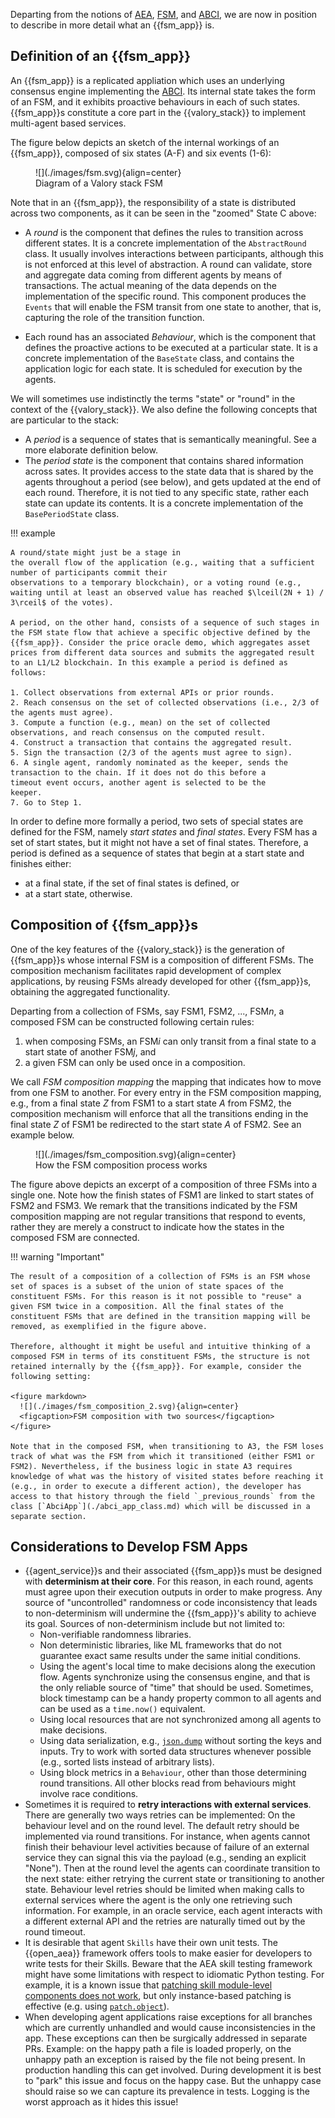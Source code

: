 
Departing from the notions of [AEA](./aea.md), [FSM](./fsm.md), and [ABCI](./abci.md), we are now in position to describe in more detail what an {{fsm_app}} is.


## Definition of an {{fsm_app}}
An {{fsm_app}} is a replicated appliation which uses
an underlying consensus engine implementing the [ABCI](./abci.md).
Its internal state takes the form of an FSM, and it exhibits proactive behaviours in each of such states.
{{fsm_app}}s constitute a core part in the {{valory_stack}} to implement multi-agent based services.

The figure below depicts an sketch of the internal workings of an {{fsm_app}}, composed of six states (A-F) and six events (1-6):

<figure markdown>
  ![](./images/fsm.svg){align=center}
  <figcaption>Diagram of a Valory stack FSM</figcaption>
</figure>

Note that in an {{fsm_app}}, the responsibility of a state is distributed across two components, as it can be seen in the "zoomed" State C above:

- A _round_ is the component that defines the rules to transition across different
  states. It is a concrete implementation of the `AbstractRound` class. It usually involves
  interactions between participants, although this is not enforced
  at this level of abstraction. A round can validate, store and aggregate data
  coming from different agents by means of transactions. The actual meaning of
  the data depends on the implementation of the specific round. This component
  produces the `Events` that will enable the FSM transit from one state to another, that is, capturing the role of the transition function.

- Each round has an associated _Behaviour_, which is the component that defines the proactive actions to be executed at
  a particular state. It is a concrete implementation of the `BaseState` class, and contains the application logic for each state. It is scheduled for
  execution by the agents.

We will sometimes use indistinctly the terms "state" or "round" in the context of the {{valory_stack}}.  We also define the following concepts that are particular to the stack:

- A _period_ is a sequence of states that is semantically meaningful. See a more elaborate definition below.
- The _period state_ is the component that contains shared information
  across sates. It provides access to the state data that is shared by the agents throughout a period (see below), and gets updated at the end of each round. Therefore, it is not tied to any specific state, rather each state can update its contents. It is a concrete implementation of the `BasePeriodState` class.



!!! example

    A round/state might just be a stage in
    the overall flow of the application (e.g., waiting that a sufficient number of participants commit their
    observations to a temporary blockchain), or a voting round (e.g.,
    waiting until at least an observed value has reached $\lceil(2N + 1) / 3\rceil$ of the votes).

    A period, on the other hand, consists of a sequence of such stages in the FSM state flow that achieve a specific objective defined by the {{fsm_app}}. Consider the price oracle demo, which aggregates asset prices from different data sources and submits the aggregated result to an L1/L2 blockchain. In this example a period is defined as follows:

    1. Collect observations from external APIs or prior rounds.
    2. Reach consensus on the set of collected observations (i.e., 2/3 of the agents must agree).
    3. Compute a function (e.g., mean) on the set of collected observations, and reach consensus on the computed result.
    4. Construct a transaction that contains the aggregated result.
    5. Sign the transaction (2/3 of the agents must agree to sign).
    6. A single agent, randomly nominated as the keeper, sends the transaction to the chain. If it does not do this before a
    timeout event occurs, another agent is selected to be the
    keeper.
    7. Go to Step 1.



In order to define more formally a period, two sets of special states are defined for the FSM, namely _start states_ and _final states_. Every FSM has a set of start states, but it might not have a set of final states. Therefore, a period is defined as a sequence of states that begin at a start state and finishes either:

  - at a final state, if the set of final states is defined, or
  - at a start state, otherwise.

## Composition of {{fsm_app}}s
One of the key features of the {{valory_stack}} is the generation of {{fsm_app}}s whose internal FSM is a composition of different FSMs. The composition mechanism facilitates
rapid development of complex applications, by reusing FSMs already developed for other {{fsm_app}}s, obtaining the aggregated functionality.

Departing from a collection of FSMs, say FSM1, FSM2, ..., FSM$n$, a composed FSM can be constructed following certain rules:

1. when composing FSMs, an FSM$i$ can only transit from a final state to a start state of another FSM$j$, and
2. a given FSM can only be used once in a composition.

We call _FSM composition mapping_ the mapping that indicates how to move from one FSM to another.
For every entry in the FSM composition mapping, e.g., from a final state $Z$ from FSM1 to a start state $A$ from FSM2, the composition mechanism will enforce that all the transitions ending in the final state $Z$ of FSM1 be redirected to the start state $A$ of FSM2. See an example below.

<figure markdown>
  ![](./images/fsm_composition.svg){align=center}
  <figcaption>How the FSM composition process works</figcaption>
</figure>

The figure above depicts an excerpt of a composition of three FSMs into a single one. Note how the finish states of FSM1 are linked to start states of FSM2 and FSM3. We remark that the transitions indicated by the FSM composition mapping are not regular transitions that respond to events, rather they are merely a construct to indicate how the states in the composed FSM are connected.

!!! warning "Important"

    The result of a composition of a collection of FSMs is an FSM whose set of spaces is a subset of the union of state spaces of the constituent FSMs. For this reason is it not possible to "reuse" a given FSM twice in a composition. All the final states of the constituent FSMs that are defined in the transition mapping will be removed, as exemplified in the figure above.

    Therefore, althought it might be useful and intuitive thinking of a composed FSM in terms of its constituent FSMs, the structure is not retained internally by the {{fsm_app}}. For example, consider the following setting:

    <figure markdown>
      ![](./images/fsm_composition_2.svg){align=center}
      <figcaption>FSM composition with two sources</figcaption>
    </figure>

    Note that in the composed FSM, when transitioning to A3, the FSM loses track of what was the FSM from which it transitioned (either FSM1 or FSM2). Nevertheless, if the business logic in state A3 requires knowledge of what was the history of visited states before reaching it (e.g., in order to execute a different action), the developer has access to that history through the field `_previous_rounds` from the class [`AbciApp`](./abci_app_class.md) which will be discussed in a separate section.


## Considerations to Develop FSM Apps
- {{agent_service}}s and their associated {{fsm_app}}s must be designed with **determinism at their core**. For this reason, in each  round, agents must agree upon their execution outputs in order to make progress. Any source of "uncontrolled" randomness or code inconsistency that leads to non-determinism will undermine the {{fsm_app}}'s ability to achieve its goal. Sources of non-determinism include but not limited to:
    - Non-verifiable randomness libraries.
    - Non deterministic libraries, like ML frameworks that do not guarantee exact same results under the same initial conditions.
    - Using the agent's local time  to make decisions along the execution flow. Agents synchronize using the consensus engine, and that is the only reliable source of "time" that should be used. Sometimes, block timestamp can be a handy property common to all agents and can be used as a `time.now()` equivalent.
    - Using local resources that are not synchronized among all agents to make decisions.
    - Using data serialization, e.g., [`json.dump`](https://docs.python.org/3/library/json.html#json.dump) without sorting the keys and inputs. Try to work with sorted data structures whenever possible (e.g., sorted lists instead of arbitrary lists).
    - Using block metrics in a `Behaviour`, other than those determining round transitions. All other blocks read from behaviours might involve race conditions.
- Sometimes it is required to **retry interactions with external services**. There are generally two ways retries can be implemented: On the behaviour level and on the round level. The default retry should be implemented via round transitions. For instance, when agents cannot finish their behaviour level activities because of failure of an external service they can signal this via the payload (e.g., sending an explicit "None"). Then at the round level the agents can coordinate transition to the next state: either retrying the current state or transitioning to another state. Behaviour level retries should be limited when making calls to external services where the agent is the only one retrieving such information. For example, in an oracle service, each agent interacts with a different external API and the retries are naturally timed out by the round timeout.
- It is desirable that agent `Skills` have their own unit tests. The {{open_aea}} framework offers tools to make easier for developers to write tests for their Skills. Beware that the AEA skill testing framework might have some limitations with respect to idiomatic Python testing. For example, it is a known issue that [patching skill module-level components does not work](https://github.com/valory-xyz/open-autonomy/issues/289), but only instance-based patching is effective (e.g. using [`patch.object`](https://docs.python.org/3/library/unittest.mock.html#unittest.mock.patch.object)).
- When developing agent applications raise exceptions for all branches which are currently unhandled and would cause inconsistencies in the app. These exceptions can then be surgically addressed in separate PRs. Example: on the happy path a file is loaded properly, on the unhappy path an exception is raised by the file not being present. In production handling this can get involved. During development it is best to "park" this issue and focus on the happy case. But the unhappy case should raise so we can capture its prevalence in tests. Logging is the worst approach as it hides this issue!